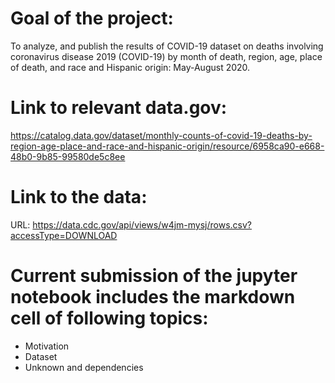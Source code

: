 # Goal of the project:
To  analyze, and publish the results of COVID-19 dataset on deaths involving coronavirus disease 2019 (COVID-19) by month of death, region, age, place of death, and race and Hispanic origin: May-August 2020.


# Link to relevant data.gov:
https://catalog.data.gov/dataset/monthly-counts-of-covid-19-deaths-by-region-age-place-and-race-and-hispanic-origin/resource/6958ca90-e668-48b0-9b85-99580de5c8ee


# Link to the data: 
URL: https://data.cdc.gov/api/views/w4jm-mysj/rows.csv?accessType=DOWNLOAD

# Current submission of the jupyter notebook includes the markdown cell of following topics:
- Motivation
- Dataset
- Unknown and dependencies
